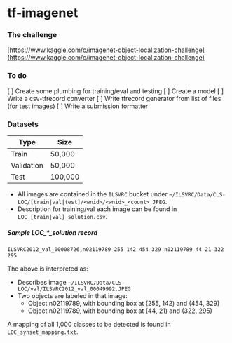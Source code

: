 # tf-imagenet

### The challenge

[https://www.kaggle.com/c/imagenet-object-localization-challenge](https://www.kaggle.com/c/imagenet-object-localization-challenge)

### To do

 [ ] Create some plumbing for training/eval and testing
 [ ] Create a model
 [ ] Write a csv-tfrecord converter
 [ ] Write tfrecord generator from list of files (for test images)
 [ ] Write a submission formatter

### Datasets

| Type | Size |
|---|---|
| Train | 50,000 |
| Validation | 50,000 |
| Test | 100,000 |

 * All images are contained in the `ILSVRC` bucket under `~/ILSVRC/Data/CLS-LOC/[train|val|test]/<wnid>/<wnid>_<count>.JPEG`.
 * Description for training/val each image can be found in `LOC_[train|val]_solution.csv`.

##### Sample LOC_*_solution record

````
ILSVRC2012_val_00008726,n02119789 255 142 454 329 n02119789 44 21 322 295
````

The above is interpreted as:

 * Describes image `~/ILSVRC/Data/CLS-LOC/val/ILSVRC2012_val_00049992.JPEG`
 * Two objects are labeled in that image:
    * Object n02119789, with bounding box at (255, 142) and (454, 329)
    * Object n02119789, with bounding box at (44, 21) and (322, 295)

A mapping of all 1,000 classes to be detected is found in `LOC_synset_mapping.txt`.

